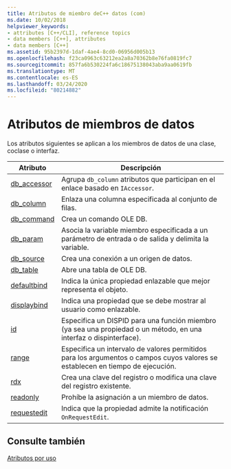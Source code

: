 ```yaml
---
title: Atributos de miembro deC++ datos (com)
ms.date: 10/02/2018
helpviewer_keywords:
- attributes [C++/CLI], reference topics
- data members [C++], attributes
- data members [C++]
ms.assetid: 95b2397d-1daf-4ae4-8cd0-06956d005b13
ms.openlocfilehash: f23ca0963c63212ea2a8a70362b8e76fa0819fc7
ms.sourcegitcommit: 857fa6b530224fa6c18675138043aba9aa0619fb
ms.translationtype: MT
ms.contentlocale: es-ES
ms.lasthandoff: 03/24/2020
ms.locfileid: "80214882"
---
```

# <a name="data-member-attributes"></a>Atributos de miembros de datos

Los atributos siguientes se aplican a los miembros de datos de una clase, coclase o interfaz.

|Atributo|Descripción|
|---------------|-----------------|
|[db_accessor](db-accessor.md)|Agrupa `db_column` atributos que participan en el enlace basado en `IAccessor`.|
|[db_column](db-column.md)|Enlaza una columna especificada al conjunto de filas.|
|[db_command](db-command.md)|Crea un comando OLE DB.|
|[db_param](db-param.md)|Asocia la variable miembro especificada a un parámetro de entrada o de salida y delimita la variable.|
|[db_source](db-source.md)|Crea una conexión a un origen de datos.|
|[db_table](db-table.md)|Abre una tabla de OLE DB.|
|[defaultbind](defaultbind.md)|Indica la única propiedad enlazable que mejor representa el objeto.|
|[displaybind](displaybind.md)|Indica una propiedad que se debe mostrar al usuario como enlazable.|
|[id](id.md)|Especifica un DISPID para una función miembro (ya sea una propiedad o un método, en una interfaz o dispinterface).|
|[range](range-cpp.md)|Especifica un intervalo de valores permitidos para los argumentos o campos cuyos valores se establecen en tiempo de ejecución.|
|[rdx](rdx.md)|Crea una clave del registro o modifica una clave del registro existente.|
|[readonly](readonly-cpp.md)|Prohíbe la asignación a un miembro de datos.|
|[requestedit](requestedit.md)|Indica que la propiedad admite la notificación `OnRequestEdit`.|

## <a name="see-also"></a>Consulte también

[Atributos por uso](attributes-by-usage.md)
